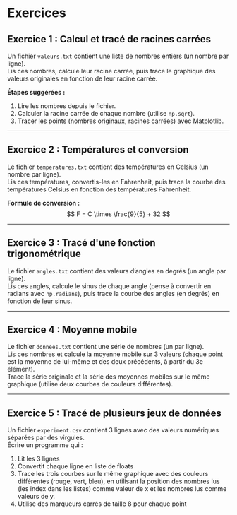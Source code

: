 # Exercices

## Exercice 1 : Calcul et tracé de racines carrées

Un fichier `valeurs.txt` contient une liste de nombres entiers (un nombre par ligne).  
Lis ces nombres, calcule leur racine carrée, puis trace le graphique des valeurs originales en fonction de leur racine
carrée.

**Étapes suggérées :**

1. Lire les nombres depuis le fichier.
2. Calculer la racine carrée de chaque nombre (utilise `np.sqrt`).
3. Tracer les points (nombres originaux, racines carrées) avec Matplotlib.

---

## Exercice 2 : Températures et conversion

Le fichier `temperatures.txt` contient des températures en Celsius (un nombre par ligne).  
Lis ces températures, convertis-les en Fahrenheit, puis trace la courbe des températures Celsius en fonction des
températures Fahrenheit.

**Formule de conversion :**  
$$ F = C \times \frac{9}{5} + 32 $$

---

## Exercice 3 : Tracé d'une fonction trigonométrique

Le fichier `angles.txt` contient des valeurs d’angles en degrés (un angle par ligne).  
Lis ces angles, calcule le sinus de chaque angle (pense à convertir en radians avec `np.radians`), puis trace la courbe
des angles (en degrés) en fonction de leur sinus.

---

## Exercice 4 : Moyenne mobile

Le fichier `donnees.txt` contient une série de nombres (un par ligne).  
Lis ces nombres et calcule la moyenne mobile sur 3 valeurs (chaque point est la moyenne de lui-même et des deux
précédents, à partir du 3e élément).  
Trace la série originale et la série des moyennes mobiles sur le même graphique (utilise deux courbes de couleurs
différentes).

---

## Exercice 5 : Tracé de plusieurs jeux de données

Un fichier `experiment.csv` contient 3 lignes avec des valeurs numériques séparées par des virgules.  
Écrire un programme qui :

1. Lit les 3 lignes
2. Convertit chaque ligne en liste de floats
3. Trace les trois courbes sur le même graphique avec des couleurs différentes (rouge, vert, bleu), en utilisant la
   position des nombres lus (les index dans les listes) comme valeur de x et les nombres lus comme valeurs de y.
4. Utilise des marqueurs carrés de taille 8 pour chaque point
